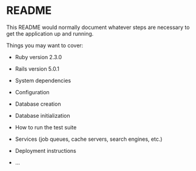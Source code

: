 # README

This README would normally document whatever steps are necessary to get the
application up and running.

Things you may want to cover:

* Ruby version 2.3.0

* Rails version 5.0.1

* System dependencies

* Configuration

* Database creation

* Database initialization

* How to run the test suite

* Services (job queues, cache servers, search engines, etc.)

* Deployment instructions

* ...
